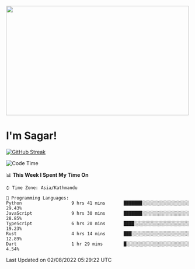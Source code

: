 
<img src="https://media.giphy.com/media/3ornk57KwDXf81rjWM/giphy.gif" width="500" height="300" frameBorder="0" class="giphy-embed" allowFullScreen></img>

#   I'm Sagar!
[![GitHub Streak](https://github-readme-streak-stats.herokuapp.com/?user=sgr2848)](https://git.io/streak-stats)
<!--START_SECTION:waka-->
![Code Time](http://img.shields.io/badge/Code%20Time-0%20secs-blue)

📊 **This Week I Spent My Time On** 

```text
⌚︎ Time Zone: Asia/Kathmandu

💬 Programming Languages: 
Python                   9 hrs 41 mins       ███████░░░░░░░░░░░░░░░░░░   29.43% 
JavaScript               9 hrs 30 mins       ███████░░░░░░░░░░░░░░░░░░   28.85% 
TypeScript               6 hrs 20 mins       ████░░░░░░░░░░░░░░░░░░░░░   19.23% 
Rust                     4 hrs 14 mins       ███░░░░░░░░░░░░░░░░░░░░░░   12.89% 
Dart                     1 hr 29 mins        █░░░░░░░░░░░░░░░░░░░░░░░░   4.54%

```


 Last Updated on 02/08/2022 05:29:22 UTC
<!--END_SECTION:waka-->
